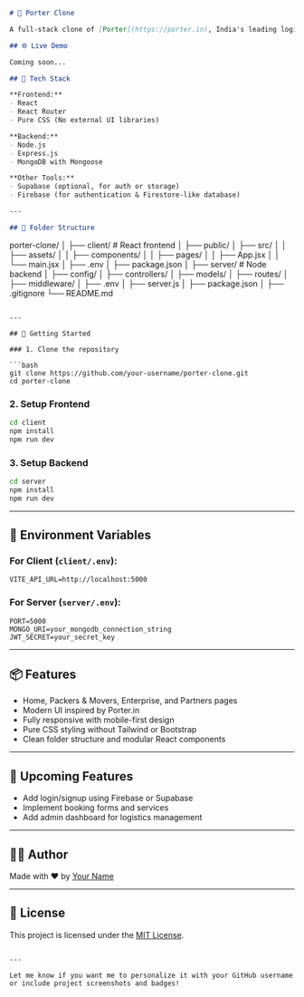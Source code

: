 

```markdown
# 🚚 Porter Clone

A full-stack clone of [Porter](https://porter.in), India's leading logistics platform. This clone replicates key features of the official site including responsive UI and core pages like Home, Partners, Enterprise, Packers & Movers, etc.

## 🌐 Live Demo

Coming soon...

## 🧱 Tech Stack

**Frontend:**
- React
- React Router
- Pure CSS (No external UI libraries)

**Backend:**
- Node.js
- Express.js
- MongoDB with Mongoose

**Other Tools:**
- Supabase (optional, for auth or storage)
- Firebase (for authentication & Firestore-like database)

---

## 📁 Folder Structure

```
porter-clone/
│
├── client/              # React frontend
│   ├── public/
│   ├── src/
│   │   ├── assets/
│   │   ├── components/
│   │   ├── pages/
│   │   ├── App.jsx
│   │   └── main.jsx
│   ├── .env
│   ├── package.json
│
├── server/              # Node backend
│   ├── config/
│   ├── controllers/
│   ├── models/
│   ├── routes/
│   ├── middleware/
│   ├── .env
│   ├── server.js
│   ├── package.json
│
├── .gitignore
└── README.md
```

---

## 🚀 Getting Started

### 1. Clone the repository

```bash
git clone https://github.com/your-username/porter-clone.git
cd porter-clone
```

### 2. Setup Frontend

```bash
cd client
npm install
npm run dev
```

### 3. Setup Backend

```bash
cd server
npm install
npm run dev
```

---

## 🔐 Environment Variables

### For Client (`client/.env`):

```
VITE_API_URL=http://localhost:5000
```

### For Server (`server/.env`):

```
PORT=5000
MONGO_URI=your_mongodb_connection_string
JWT_SECRET=your_secret_key
```

---

## 📦 Features

- Home, Packers & Movers, Enterprise, and Partners pages
- Modern UI inspired by Porter.in
- Fully responsive with mobile-first design
- Pure CSS styling without Tailwind or Bootstrap
- Clean folder structure and modular React components

---

## 🎯 Upcoming Features

- Add login/signup using Firebase or Supabase
- Implement booking forms and services
- Add admin dashboard for logistics management

---

## 🧑‍💻 Author

Made with ❤️ by [Your Name](https://github.com/your-username)

---

## 📄 License

This project is licensed under the [MIT License](LICENSE).
```

---

Let me know if you want me to personalize it with your GitHub username or include project screenshots and badges!
